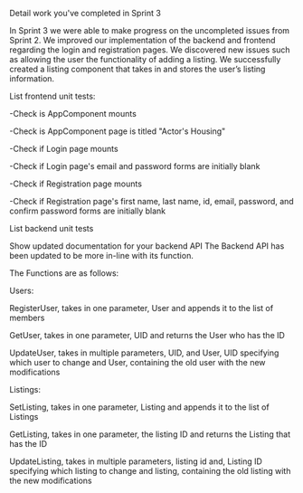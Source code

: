 Detail work you've completed in Sprint 3

In Sprint 3 we were able to make progress on the uncompleted issues from Sprint 2. We improved our implementation of the backend and frontend regarding the login and registration pages. We discovered new issues such as allowing the user the functionality of adding a listing. We successfully created a listing component that takes in and stores the user’s listing information.


List frontend unit tests:

-Check is AppComponent mounts

-Check is AppComponent page is titled "Actor's Housing"

-Check if Login page mounts

-Check if Login page's email and password forms are initially blank

-Check if Registration page mounts

-Check if Registration page's first name, last name, id, email, password, and confirm password forms are initially blank


List backend unit tests


Show updated documentation for your backend API 
The Backend API has been updated to be more in-line with its function.

The Functions are as follows:

Users:

  RegisterUser, takes in one parameter, User and appends it to the list of members

  GetUser, takes in one parameter, UID and returns the User who has the ID

  UpdateUser, takes in multiple parameters, UID, and User, UID specifying which user to change and User, containing the old user with the new modifications 

Listings:

  SetListing, takes in one parameter, Listing and appends it to the list of Listings

  GetListing, takes in one parameter, the listing ID and returns the Listing that has the ID

  UpdateListing, takes in multiple parameters, listing id and, Listing ID specifying which listing to change and listing, containing the old listing with the new modifications 
